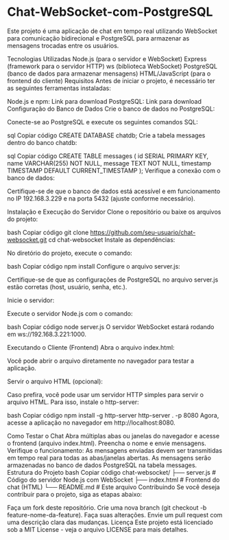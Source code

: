 # Chat-WebSocket-com-PostgreSQL
Este projeto é uma aplicação de chat em tempo real utilizando WebSocket para comunicação bidirecional e PostgreSQL para armazenar as mensagens trocadas entre os usuários.


Tecnologias Utilizadas
Node.js (para o servidor e WebSocket)
Express (framework para o servidor HTTP)
ws (biblioteca WebSocket)
PostgreSQL (banco de dados para armazenar mensagens)
HTML/JavaScript (para o frontend do cliente)
Requisitos
Antes de iniciar o projeto, é necessário ter as seguintes ferramentas instaladas:

Node.js e npm: Link para download
PostgreSQL: Link para download
Configuração do Banco de Dados
Crie o banco de dados no PostgreSQL:

Conecte-se ao PostgreSQL e execute os seguintes comandos SQL:

sql
Copiar código
CREATE DATABASE chatdb;
Crie a tabela messages dentro do banco chatdb:

sql
Copiar código
CREATE TABLE messages (
    id SERIAL PRIMARY KEY,
    name VARCHAR(255) NOT NULL,
    message TEXT NOT NULL,
    timestamp TIMESTAMP DEFAULT CURRENT_TIMESTAMP
);
Verifique a conexão com o banco de dados:

Certifique-se de que o banco de dados está acessível e em funcionamento no IP 192.168.3.229 e na porta 5432 (ajuste conforme necessário).

Instalação e Execução do Servidor
Clone o repositório ou baixe os arquivos do projeto:

bash
Copiar código
git clone https://github.com/seu-usuario/chat-websocket.git
cd chat-websocket
Instale as dependências:

No diretório do projeto, execute o comando:

bash
Copiar código
npm install
Configure o arquivo server.js:

Certifique-se de que as configurações de PostgreSQL no arquivo server.js estão corretas (host, usuário, senha, etc.).

Inicie o servidor:

Execute o servidor Node.js com o comando:

bash
Copiar código
node server.js
O servidor WebSocket estará rodando em ws://192.168.3.221:1000.

Executando o Cliente (Frontend)
Abra o arquivo index.html:

Você pode abrir o arquivo diretamente no navegador para testar a aplicação.

Servir o arquivo HTML (opcional):

Caso prefira, você pode usar um servidor HTTP simples para servir o arquivo HTML. Para isso, instale o http-server:

bash
Copiar código
npm install -g http-server
http-server . -p 8080
Agora, acesse a aplicação no navegador em http://localhost:8080.

Como Testar o Chat
Abra múltiplas abas ou janelas do navegador e acesse o frontend (arquivo index.html).
Preencha o nome e envie mensagens.
Verifique o funcionamento:
As mensagens enviadas devem ser transmitidas em tempo real para todas as abas/janelas abertas.
As mensagens serão armazenadas no banco de dados PostgreSQL na tabela messages.
Estrutura do Projeto
bash
Copiar código
chat-websocket/
├── server.js               # Código do servidor Node.js com WebSocket
├── index.html              # Frontend do chat (HTML)
└── README.md               # Este arquivo
Contribuindo
Se você deseja contribuir para o projeto, siga as etapas abaixo:

Faça um fork deste repositório.
Crie uma nova branch (git checkout -b feature-nome-da-feature).
Faça suas alterações.
Envie um pull request com uma descrição clara das mudanças.
Licença
Este projeto está licenciado sob a MIT License - veja o arquivo LICENSE para mais detalhes.

